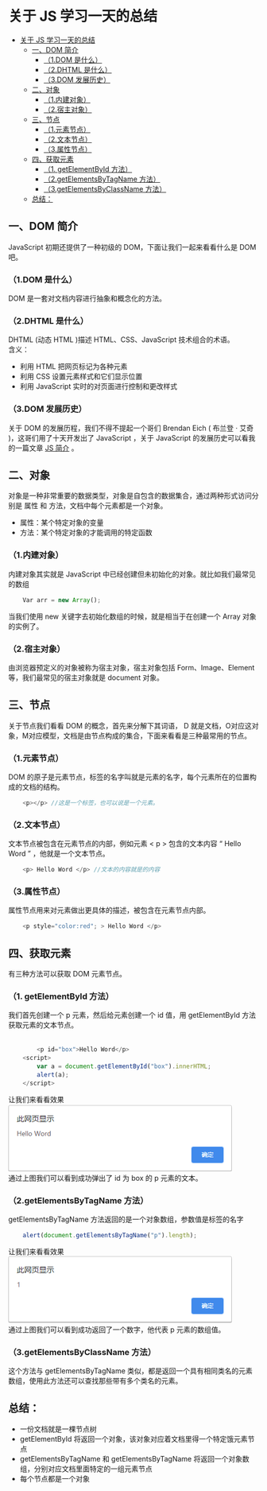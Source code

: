 # 关于 JS 学习一天的总结
- [关于 JS 学习一天的总结](#关于-js-学习一天的总结)
  - [一、DOM 简介](#一dom-简介)
    - [（1.DOM 是什么）](#1dom-是什么)
    - [（2.DHTML 是什么）](#2dhtml-是什么)
    - [（3.DOM 发展历史）](#3dom-发展历史)
  - [二、对象](#二对象)
    - [（1.内建对象）](#1内建对象)
    - [（2.宿主对象）](#2宿主对象)
  - [三、节点](#三节点)
    - [（1.元素节点）](#1元素节点)
    - [（2.文本节点）](#2文本节点)
    - [（3.属性节点）](#3属性节点)
  - [四、获取元素](#四获取元素)
    - [（1. getElementById 方法）](#1-getelementbyid-方法)
    - [（2.getElementsByTagName 方法）](#2getelementsbytagname-方法)
    - [（3.getElementsByClassName 方法）](#3getelementsbyclassname-方法)
  - [总结：](#总结)

## 一、DOM 简介
JavaScript 初期还提供了一种初级的 DOM，下面让我们一起来看看什么是 DOM 吧。 

### （1.DOM 是什么）
DOM 是一套对文档内容进行抽象和概念化的方法。

### （2.DHTML 是什么）
DHTML (动态 HTML )描述 HTML、CSS、JavaScript 技术组合的术语。   
含义：
 * 利用 HTML 把网页标记为各种元素
 * 利用 CSS 设置元素样式和它们显示位置
 * 利用 JavaScript 实时的对页面进行控制和更改样式

### （3.DOM 发展历史）
关于 DOM 的发展历程，我们不得不提起一个哥们 Brendan Eich ( 布兰登 · 艾奇 )，这哥们用了十天开发出了 JavaScript ，关于 JavaScript 的发展历史可以看我的一篇文章  [JS 简介](./../01-JS%20简介.md) 。

## 二、对象
对象是一种非常重要的数据类型，对象是自包含的数据集合，通过两种形式访问分别是 属性 和 方法，文档中每个元素都是一个对象。
* 属性：某个特定对象的变量
* 方法：某个特定对象的才能调用的特定函数

### （1.内建对象）
内建对象其实就是 JavaScript 中已经创建但未初始化的对象。就比如我们最常见的数组

``` JavaScript
    Var arr = new Array();  
```

当我们使用 new 关键字去初始化数组的时候，就是相当于在创建一个 Array 对象的实例了。

### （2.宿主对象）
由浏览器预定义的对象被称为宿主对象，宿主对象包括 Form、Image、Element等，我们最常见的宿主对象就是 document 对象。

## 三、节点
关于节点我们看看 DOM 的概念，首先来分解下其词语， D 就是文档，O对应这对象，M对应模型，文档是由节点构成的集合，下面来看看是三种最常用的节点。

### （1.元素节点）
DOM 的原子是元素节点，标签的名字叫就是元素的名字，每个元素所在的位置构成的文档的结构。

``` JavaScript
    <p></p> //这是一个标签，也可以说是一个元素。
```


### （2.文本节点）
文本节点被包含在元素节点的内部，例如元素 < p > 包含的文本内容 “ Hello Word ” ，他就是一个文本节点。

``` JavaScript
    <p> Hello Word </p> //文本的内容就是的内容
```

### （3.属性节点）
属性节点用来对元素做出更具体的描述，被包含在元素节点内部。

``` JavaScript
    <p style="color:red"; > Hello Word </p>
```

## 四、获取元素
有三种方法可以获取 DOM 元素节点。

### （1. getElementById 方法）
我们首先创建一个 p 元素，然后给元素创建一个 id 值，用 getElementById 方法获取元素的文本节点。
``` JavaScript

        <p id="box">Hello Word</p>
    <script>
        var a = document.getElementById("box").innerHTML;
        alert(a);
    </script>

```
让我们来看看效果  
<img src="images/../../images/02.png"></img>  
通过上图我们可以看到成功弹出了 id 为 box 的 p 元素的文本。

### （2.getElementsByTagName 方法）
getElementsByTagName 方法返回的是一个对象数组，参数值是标签的名字

```javascript
    alert(document.getElementsByTagName("p").length);
```
让我们来看看效果  
<img src="images/../../images/03.png"></img>  
通过上图我们可以看到成功返回了一个数字，他代表 p 元素的数组值。

### （3.getElementsByClassName 方法）
这个方法与 getElementsByTagName 类似，都是返回一个具有相同类名的元素数组，使用此方法还可以查找那些带有多个类名的元素。

## 总结：
 * 一份文档就是一棵节点树
 * getElementById 将返回一个对象，该对象对应着文档里得一个特定饿元素节点
 * getElementsByTagName 和 getElementsByTagName 将返回一个对象数组，分别对应文档里面特定的一组元素节点
 * 每个节点都是一个对象
